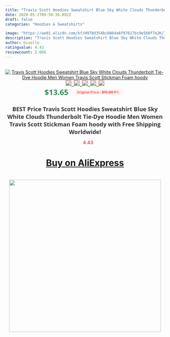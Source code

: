 ```yaml
---
title: "Travis Scott Hoodies Sweatshirt Blue Sky White Clouds Thunderbolt Tie-Dye Hoodie Men Women Travis Scott Stickman Foam hoody"
date: 2020-05-2T09:50:36.892Z
draft: false
categories: "Hoodies & Sweatshirts"

image: "https://ae01.alicdn.com/kf/H978d354bcb064a6f97617bc9e560f7e2K/Travis-Scott-Hoodies-Sweatshirt-Blue-Sky-White-Clouds-Thunderbolt-Tie-Dye-Hoodie-Men-Women-Travis-Scott.jpg"
description: "Travis Scott Hoodies Sweatshirt Blue Sky White Clouds Thunderbolt Tie-Dye Hoodie Men Women Travis Scott Stickman Foam hoody"
author: Giselle
ratingvalue: 4.43
reviewcount: 2.666
---
```

<br>
<div style="text-align: center;">
<a href="https://s.click.aliexpress.com/e/_9HOatR" target="_blank" rel="nofollow noopener noreferrer"><img alt="Travis Scott Hoodies Sweatshirt Blue Sky White Clouds Thunderbolt Tie-Dye Hoodie Men Women Travis Scott Stickman Foam hoody" class="magnifier-image" src="https://ae01.alicdn.com/kf/H978d354bcb064a6f97617bc9e560f7e2K/Travis-Scott-Hoodies-Sweatshirt-Blue-Sky-White-Clouds-Thunderbolt-Tie-Dye-Hoodie-Men-Women-Travis-Scott.jpg_640x640.jpg">
<br>
<img style="border:1px solid salmon" src="https://ae01.alicdn.com/kf/H978d354bcb064a6f97617bc9e560f7e2K/Travis-Scott-Hoodies-Sweatshirt-Blue-Sky-White-Clouds-Thunderbolt-Tie-Dye-Hoodie-Men-Women-Travis-Scott.jpg_120x120.jpg">&nbsp;&nbsp;<img style="border:1px solid salmon" src="https://ae01.alicdn.com/kf/Hcfc3659e492740b295eddd62062dc2afU/Travis-Scott-Hoodies-Sweatshirt-Blue-Sky-White-Clouds-Thunderbolt-Tie-Dye-Hoodie-Men-Women-Travis-Scott.jpg_120x120.jpg">&nbsp;&nbsp;<img style="border:1px solid salmon" src="https://ae01.alicdn.com/kf/H8b41392919ce4c3489c3cd3d2cf75fb49/Travis-Scott-Hoodies-Sweatshirt-Blue-Sky-White-Clouds-Thunderbolt-Tie-Dye-Hoodie-Men-Women-Travis-Scott.jpg_120x120.jpg">&nbsp;&nbsp;<img style="border:1px solid salmon" src="https://ae01.alicdn.com/kf/Hea36cbc9fff34eadb710a14b07517fe7g/Travis-Scott-Hoodies-Sweatshirt-Blue-Sky-White-Clouds-Thunderbolt-Tie-Dye-Hoodie-Men-Women-Travis-Scott.jpg_120x120.jpg">&nbsp;&nbsp;<img style="border:1px solid salmon" src="https://ae01.alicdn.com/kf/Hf3feae665a4b4c79a0fc98ede3c9f59dv/Travis-Scott-Hoodies-Sweatshirt-Blue-Sky-White-Clouds-Thunderbolt-Tie-Dye-Hoodie-Men-Women-Travis-Scott.jpg_120x120.jpg"></a></div><br0>
<div style="text-align: center;"><span style="background-color: white; border: 0px; box-sizing: border-box; color: seagreen; display: inline-block; font-family: &quot;open sans&quot; , &quot;arial&quot; , &quot;helvetica&quot; , sans-serif , &quot;heiti&quot;; font-size: 24px; font-stretch: inherit; font-weight: 700; line-height: inherit; margin: 0px 10px 0px 0px; padding: 0px; vertical-align: middle;">$13.65 </span>
<span style="background: rgb(255 , 241 , 241); border-radius: 3px; border: 0px; box-sizing: border-box; color: #ff4747; display: inline-block; font-family: inherit; font-size: 12px; font-stretch: inherit; font-style: inherit; font-variant: inherit; font-weight: 600; line-height: inherit; margin: 0px; padding: 2px 5px; transform: scale(0.9); vertical-align: middle;">Original Price : <b style="text-decoration: line-through;">$15.00 </b> 9%&nbsp;&nbsp;</span></div>
<h1 style="color: #333333; display: inline-block; font-family: &quot;open sans&quot; , &quot;arial&quot; , &quot;helvetica&quot; , sans-serif , &quot;heiti&quot;; font-size: 18px; font-stretch: inherit; font-weight: 700; text-align: center;">BEST Price Travis Scott Hoodies Sweatshirt Blue Sky White Clouds Thunderbolt Tie-Dye Hoodie Men Women Travis Scott Stickman Foam hoody with Free Shipping Worldwide!</h1>
<div style="color: #ff4747; text-align: center;">
<img src="https://4.bp.blogspot.com/-M0ZcTcb-5uY/XleCXlxnR4I/AAAAAAAAAEc/OrjgMkXV1oMQFaCRZj5HQwOCBcu3w1FegCPcBGAYYCw/s1600/star.png" style="height: 15px;">&nbsp;<b>4.43</b></div>
<div class="button_cont" align="center"><a class="buynow_a" href="https://s.click.aliexpress.com/e/_9HOatR" target="_blank" rel="nofollow noopener noreferrer"><H1>Buy on AliExpress</H1></a></div><br>
<div class="separator" style="clear: both; text-align: center;">
<img src="https://lh3.googleusercontent.com/-pTy5HemUv9M/XlePHvY0dAI/AAAAAAAAAE4/0nX5iRUoIWY8eMW9Dpxeirr157OZliDIgCLcBGAsYHQ/s1600/badge.gif" width="480">
</div>
